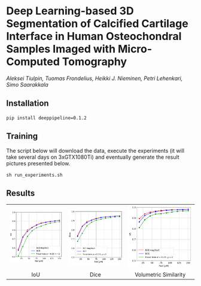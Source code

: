 # Deep Learning-based 3D Segmentation of Calcified Cartilage Interface in Human Osteochondral Samples Imaged with Micro-Computed Tomography

*Aleksei Tiulpin, Tuomas Frondelius, Heikki J. Nieminen, Petri Lehenkari, Simo Saarakkala*

## Installation
```
pip install deeppipeline=0.1.2
```

## Training
The script below will download the data, execute the experiments (it will take several days on 3xGTX1080Ti) 
and eventually generate the result pictures presented below. 

```
sh run_experiments.sh
```


## Results

<table style="width:100%">
  <tr>
    <td><img src="pics/IoU.png" width="300" /> </td>
    <td><img src="pics/Dice.png" width="300"/></td>
    <td><img src="pics/VS.png" width="300"/></td>  
  </tr>
  <tr>
    <td align="center">IoU</td>
    <td align="center">Dice</td>
    <td align="center">Volumetric Similarity</td>
  </tr>
</table>
